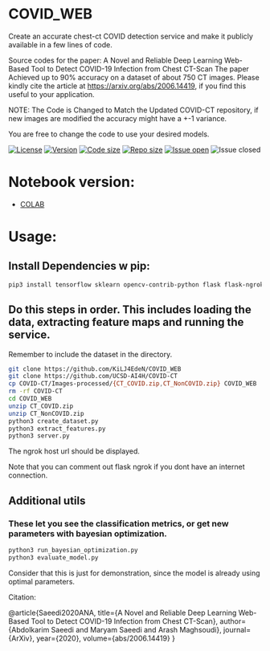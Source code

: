# COVID_WEB

Create an accurate chest-ct COVID detection service and make it publicly available in a few lines of code.

Source codes for the paper: 
A Novel and Reliable Deep Learning Web-Based Tool to Detect COVID-19 Infection from Chest CT-Scan
The paper Achieved up to 90% accuracy on a dataset of about 750 CT images.
Please kindly cite the article at https://arxiv.org/abs/2006.14419, if you find this useful to your application.

NOTE: The Code is Changed to Match the Updated COVID-CT repository, if new images are modified the accuracy might have a +-1 variance.

You are free to change the code to use your desired models.

[![License](https://img.shields.io/github/license/KiLJ4EdeN/Realtime_FacialRecognition)](https://img.shields.io/github/license/KiLJ4EdeN/COVID_WEB) [![Version](https://img.shields.io/github/v/tag/KiLJ4EdeN/COVID_WEB)](https://img.shields.io/github/v/tag/KiLJ4EdeN/COVID_WEB) [![Code size](https://img.shields.io/github/languages/code-size/KiLJ4EdeN/COVID_WEB)](https://img.shields.io/github/languages/code-size/KiLJ4EdeN/COVID_WEB) [![Repo size](https://img.shields.io/github/repo-size/KiLJ4EdeN/COVID_WEB)](https://img.shields.io/github/repo-size/KiLJ4EdeN/COVID_WEB) [![Issue open](https://img.shields.io/github/issues/KiLJ4EdeN/COVID_WEB)](https://img.shields.io/github/issues/KiLJ4EdeN/COVID_WEB)
![Issue closed](https://img.shields.io/github/issues-closed/KiLJ4EdeN/COVID_WEB)

# Notebook version:
* [COLAB](https://github.com/KiLJ4EdeN/COVID_WEB/blob/master/notebook_service.ipynb)

# Usage:
## Install Dependencies w pip:

```bash
pip3 install tensorflow sklearn opencv-contrib-python flask flask-ngrok pil numpy scipy
```

## Do this steps in order. This includes loading the data, extracting feature maps and running the service.
Remember to include the dataset in the directory.

```bash
git clone https://github.com/KiLJ4EdeN/COVID_WEB
git clone https://github.com/UCSD-AI4H/COVID-CT
cp COVID-CT/Images-processed/{CT_COVID.zip,CT_NonCOVID.zip} COVID_WEB
rm -rf COVID-CT
cd COVID_WEB
unzip CT_COVID.zip
unzip CT_NonCOVID.zip
python3 create_dataset.py
python3 extract_features.py
python3 server.py
```

The ngrok host url should be displayed.

Note that you can comment out flask ngrok if you dont have an internet connection.

## Additional utils
### These let you see the classification metrics, or get new parameters with bayesian optimization.
```bash
python3 run_bayesian_optimization.py
python3 evaluate_model.py
```
Consider that this is just for demonstration, since the model is already using optimal parameters.


Citation:

@article{Saeedi2020ANA,
  title={A Novel and Reliable Deep Learning Web-Based Tool to Detect COVID-19 Infection from Chest CT-Scan},
  author={Abdolkarim Saeedi and Maryam Saeedi and Arash Maghsoudi},
  journal={ArXiv},
  year={2020},
  volume={abs/2006.14419}
}
